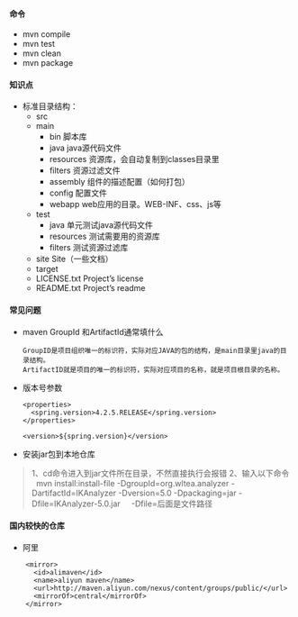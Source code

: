 #### 命令
- mvn compile
- mvn test
- mvn clean
- mvn package

#### 知识点
- 标准目录结构：
    - src
    - main
        - bin 脚本库
        - java java源代码文件
        - resources 资源库，会自动复制到classes目录里
        - filters 资源过滤文件
        - assembly 组件的描述配置（如何打包）
        - config 配置文件
        - webapp web应用的目录。WEB-INF、css、js等
    - test
        - java 单元测试java源代码文件
        - resources 测试需要用的资源库
        - filters 测试资源过滤库
    - site Site（一些文档）
    - target
    - LICENSE.txt Project’s license
    - README.txt Project’s readme
#### 常见问题
- maven GroupId 和ArtifactId通常填什么
    ```
    GroupID是项目组织唯一的标识符，实际对应JAVA的包的结构，是main目录里java的目录结构。
    ArtifactID就是项目的唯一的标识符，实际对应项目的名称，就是项目根目录的名称。
    ```
- 版本号参数
    ```
    <properties>
      <spring.version>4.2.5.RELEASE</spring.version>
    </properties>
    
    <version>${spring.version}</version>
    ```
- 安装jar包到本地仓库

>1、cd命令进入到jar文件所在目录，不然直接执行会报错
>2、输入以下命令
    mvn install:install-file -DgroupId=org.wltea.analyzer -DartifactId=IKAnalyzer -Dversion=5.0 -Dpackaging=jar -Dfile=IKAnalyzer-5.0.jar
      -Dfile=后面是文件路径
      
#### 国内较快的仓库
- 阿里
```
    <mirror>
      <id>alimaven</id>
      <name>aliyun maven</name>
      <url>http://maven.aliyun.com/nexus/content/groups/public/</url>
      <mirrorOf>central</mirrorOf>        
    </mirror>
```
